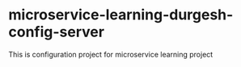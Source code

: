# microservice-learning-durgesh-config-server
This is configuration project for microservice learning project

